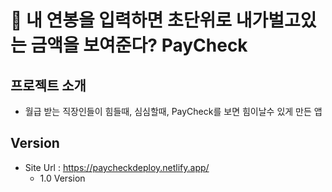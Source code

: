# 💸 내 연봉을 입력하면 초단위로 내가벌고있는 금액을 보여준다? PayCheck

## 프로젝트 소개
- 월급 받는 직장인들이 힘들때, 심심할때, PayCheck를 보면 힘이날수 있게 만든 앱

## Version
- Site Url : https://paycheckdeploy.netlify.app/
  - 1.0 Version 

